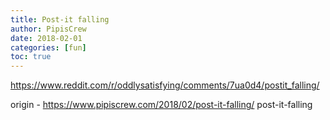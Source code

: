 ```yaml
---
title: Post-it falling
author: PipisCrew
date: 2018-02-01
categories: [fun]
toc: true
---
```


https://www.reddit.com/r/oddlysatisfying/comments/7ua0d4/postit_falling/

origin - https://www.pipiscrew.com/2018/02/post-it-falling/ post-it-falling